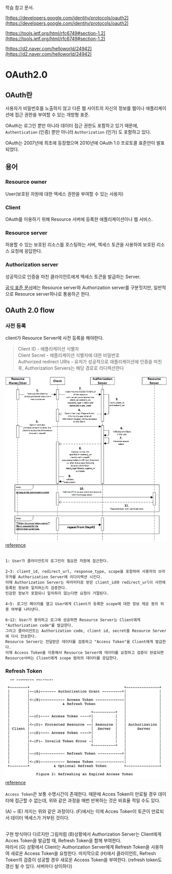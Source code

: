 학슴 참고 문서.

[https://developers.google.com/identity/protocols/oauth2](https://developers.google.com/identity/protocols/oauth2)

[https://tools.ietf.org/html/rfc6749#section-1.2](https://tools.ietf.org/html/rfc6749#section-1.2)

[https://d2.naver.com/helloworld/24942](https://d2.naver.com/helloworld/24942)

# OAuth2.0

## OAuth란

사용자가 비밀번호를 노출하지 않고 다른 웹 사이트의 자신의 정보를 웹이나 애플리케이션에 접근 권한을 부여할 수 있는 개방형 표준.

OAuth는 로그인 뿐만 아니라 데이터 접근 권한도 포함하고 있기 때문에, `Authentication` (인증) 뿐만 아니라 `Authorization` (인가) 도 포함하고 있다.

OAuth는 2007년에 최초에 등장했으며 2010년에  OAuth 1.0 프로토콜 표준안이 발표되었다.

## 용어

### **Resource owner**

User(보호된 자원에 대한 엑세스 권한을 부여할 수 있는 사용자)

### **Client**

OAuth를 이용하기 위해 Resource 서버에 등록한 애플리케이션이나 웹 서비스.

### **Resource server**

허용할 수 있는 보호된 리소스를 호스팅하는 서버, 엑세스 토큰을 사용하여 보호된 리소스 요청에 응답한다.

### **Authorization server**

성공적으로 인증을 마친 클라이언트에게 엑세스 토큰을 발급하는 Server.

[공식 표준 문서](https://tools.ietf.org/html/rfc6749#section-1.2)에는 Resource server와 Authorization server를 구분짓지만, 일반적으로 Resource server하나로 통용하곤 한다.

## OAuth 2.0 flow

### 사전 등록

client가 Resource Server에 사전 등록을 해야한다.

> Client ID - 애플리케이션 식별자</br>Client Secret - 애플리케이션 식별자에 대한 비밀번호 </br> Authorized redirect URIs - 유저가 성공적으로 애플리케이션에 인증을 마친 후, Authorization Servers는 해당 경로로 리디렉션한다

![flow](../assets/network/oauth-1.png)[reference](https://iteritory.com/tutorial-on-oauth2-implicit-grant-flow/)
</br>
</br>

```
1: User가 클라이언트의 로그인이 필요한 자원에 접근한다.

2~3: client_id, redirect_url, response_type, scope을 포함하여 사용자의 브라우저를 Authorization Server에 리다이렉션 시킨다.
이때 Authorization Server는 파라미터로 받은 client_id와 redirect_url이 사전에 등록된 정보와 일치하는지 검증한다. 
민감한 정보가 포함되니 일치하지 않는다면 요청이 거절된다.

4~5: 로그인 페이지를 열고 User에게 Client가 등록한 scope에 대한 정보 제공 동의 허용 여부를 나타낸다. 

6~12: User가 동의하고 로그에 성공하면 Resource Server는 Client에게 "Authorization code"를 발급한다.
그리고 클라이언트는 Authorization code, client id, secret을 Resource Server에 다시 전송한다.
Resource Server는 전달받은 데이터를 검증하고 "Access Token"을 Client에게 발급한다.
이제 Access Token을 이용해서 Resource Server에 데이터를 요청하고 검증이 완료되면 Resource서버는 Client에게 scope 범위의 데이터를 응답한다.
```

### Refresh Token
![refresh](../assets/network/oauth-2.png)[reference](https://tools.ietf.org/html/rfc6749#section-1.5)
</br>
</br>
`Access Token`은 보통 수명시간이 존재한다. 때문에 Acces Token이 만료될 경우 데이터에 접근할 수 없는데, 위와 같은 과정을 매번 반복하는 것은 비효율 적일 수도 있다.
</br>

(A) ~ (E) 까지는 위와 같은 과정이다. (F)에서는 이제 Acces Token이 토큰이 만료되서 데이터 엑세스가 거부된 것이다.

</br>
구현 방식마다 다르지만 그림처럼 (B)상황에서 Authorization Server는 Client에게 Acces Token을 발급할 때, Refresh Token을 함께 부여한다.</br>
따라서 (G) 상황에서 Client는 Authorization Server에게 Refresh Token을 사용하여 새로운 Access Token을 요청한다. 마지막으로 (H)에서 클라이언트, Refresh Token의 검증이 성공할 경우 새로운 Access Token을 부여한다. (refresh token도 갱신 될 수 있다. 서버마다 상이하다)